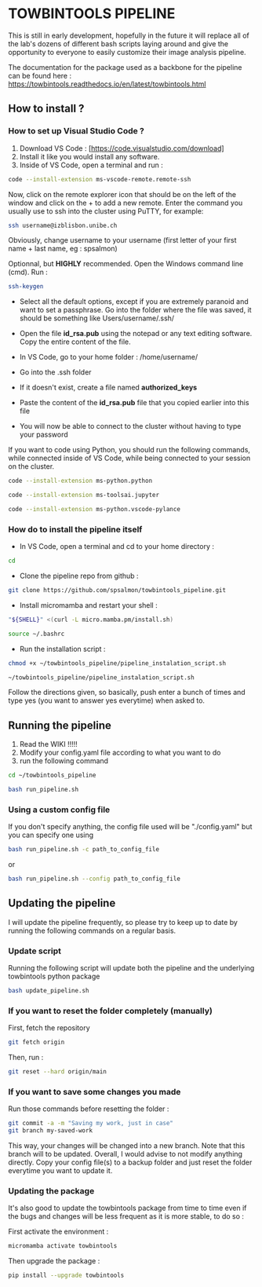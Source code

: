 # TOWBINTOOLS PIPELINE

This is still in early development, hopefully in the future it will replace all of the lab's dozens of different bash scripts laying around and give the opportunity to everyone to easily customize their image analysis pipeline.

The documentation for the package used as a backbone for the pipeline can be found here : <https://towbintools.readthedocs.io/en/latest/towbintools.html>

## How to install ?

### How to set up Visual Studio Code ?

1. Download VS Code : [https://code.visualstudio.com/download]
2. Install it like you would install any software.
3. Inside of VS Code, open a terminal and run :

```bash
code --install-extension ms-vscode-remote.remote-ssh
```

Now, click on the remote explorer icon that should be on the left of the window and click on the + to add a new remote.
Enter the command you usually use to ssh into the cluster using PuTTY, for example:

```bash
ssh username@izblisbon.unibe.ch
```

Obviously, change username to your username (first letter of your first name + last name, eg : spsalmon)

Optionnal, but **HIGHLY** recommended. Open the Windows command line (cmd). Run :

```bash
ssh-keygen
```

- Select all the default options, except if you are extremely paranoid and want to set a passphrase.
  Go into the folder where the file was saved, it should be something like Users/username/.ssh/

- Open the file **id_rsa.pub** using the notepad or any text editing software.
  Copy the entire content of the file.

- In VS Code, go to your home folder : /home/username/

- Go into the .ssh folder

- If it doesn't exist, create a file named **authorized_keys**

- Paste the content of the **id_rsa.pub** file that you copied earlier into this file

- You will now be able to connect to the cluster without having to type your password

If you want to code using Python, you should run the following commands, while connected inside of VS Code, while being connected to your session on the cluster.

```bash
code --install-extension ms-python.python
```

```bash
code --install-extension ms-toolsai.jupyter
```

```bash
code --install-extension ms-python.vscode-pylance
```

### How do to install the pipeline itself

- In VS Code, open a terminal and cd to your home directory :

```bash
cd
```

- Clone the pipeline repo from github :

```bash
git clone https://github.com/spsalmon/towbintools_pipeline.git
```

- Install micromamba and restart your shell :

```bash
"${SHELL}" <(curl -L micro.mamba.pm/install.sh)
```

```bash
source ~/.bashrc
```

- Run the installation script :

```bash
chmod +x ~/towbintools_pipeline/pipeline_instalation_script.sh
```

```bash
~/towbintools_pipeline/pipeline_instalation_script.sh
```

Follow the directions given, so basically, push enter a bunch of times and type yes (you want to answer yes everytime) when asked to.

## Running the pipeline

1. Read the WIKI !!!!!
2. Modify your config.yaml file according to what you want to do
3. run the following command

```bash
cd ~/towbintools_pipeline
```

```bash
bash run_pipeline.sh
```

### Using a custom config file

If you don't specify anything, the config file used will be "./config.yaml" but you can specify one using

```bash
bash run_pipeline.sh -c path_to_config_file
```

or

```bash
bash run_pipeline.sh --config path_to_config_file
```

## Updating the pipeline

I will update the pipeline frequently, so please try to keep up to date by running the following commands on a regular basis.

### Update script

Running the following script will update both the pipeline and the underlying towbintools python package

```bash
bash update_pipeline.sh
```

### If you want to reset the folder completely (manually)

First, fetch the repository

```bash
git fetch origin
```

Then, run :

```bash
git reset --hard origin/main
```

### If you want to save some changes you made

Run those commands before resetting the folder :

```bash
git commit -a -m "Saving my work, just in case"
git branch my-saved-work
```

This way, your changes will be changed into a new branch. Note that this branch will to be updated. Overall, I would advise to not modify anything directly. Copy your config file(s) to a backup folder and just reset the folder everytime you want to update it.

### Updating the package

It's also good to update the towbintools package from time to time even if the bugs and changes will be less frequent as it is more stable, to do so :

First activate the environment :

```bash
micromamba activate towbintools
```

Then upgrade the package :

```bash
pip install --upgrade towbintools
```

